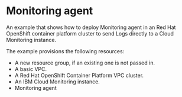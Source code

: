 # Monitoring agent

An example that shows how to deploy Monitoring agent in an Red Hat OpenShift container platform cluster to send Logs directly to a Cloud Monitoring instance.

The example provisions the following resources:

- A new resource group, if an existing one is not passed in.
- A basic VPC.
- A Red Hat OpenShift Container Platform VPC cluster.
- An IBM Cloud Monitoring instance.
- Monitoring agent
